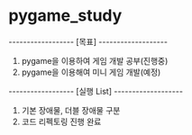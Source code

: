 # pygame_study

------------------ [목표] -------------------
1. pygame을 이용하여 게임 개발 공부(진행중)
2. pygame을 이용해여 미니 게임 개발(예정)

------------------ [실행 List] -------------------
1. 기본 장애물, 더블 장애물 구분 
2. 코드 리펙토링 진행 완료
